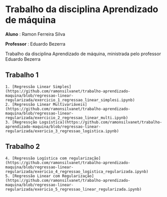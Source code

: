 # Trabalho da disciplina Aprendizado de máquina


**Aluno** : Ramon Ferreira Silva

**Professor** : Eduardo Bezerra

Trabalho da disciplina Aprendizado de máquina, ministrada pelo professor Eduardo Bezerra

## Trabalho 1 

    1. [Regressão Linear Simples](https://github.com/ramonsilvanet/trabalho-aprendizado-maquina/blob/regressao-linear-regularizada/exercicio_1_regressao_linear_simplesi.ipynb)
    2. [Regressão Linear Multivariáveis](https://github.com/ramonsilvanet/trabalho-aprendizado-maquina/blob/regressao-linear-regularizada/exercicio_2_regressao_linear_multi.ipynb)
    3. [Regressção Logsística](https://github.com/ramonsilvanet/trabalho-aprendizado-maquina/blob/regressao-linear-regularizada/exericio_3_regressao_logistica.ipynb)

## Trabalho 2
    4. [Regressão Logística com regularização](https://github.com/ramonsilvanet/trabalho-aprendizado-maquina/blob/regressao-linear-regularizada/exericio_4_regressao_logistica_regularizada.ipynb)
    5. [Regressão Linear com Regularização](https://github.com/ramonsilvanet/trabalho-aprendizado-maquina/blob/regressao-linear-regularizada/exericio_5_regressao_linear_regularizada.ipynb)

